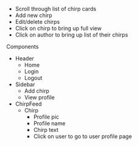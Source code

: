 - Scroll through list of chirp cards
- Add new chirp
- Edit/delete chirps
- Click on chirp to bring up full view
- Click on author to bring up list of their chirps

Components

* Header
  * Home
  * Login
  * Logout
* Sidebar
  * Add chirp
  * View profile
* ChirpFeed
  * Chirp
    * Profile pic
    * Profile name
    * Chirp text
    * Click on user to go to user profile page
